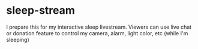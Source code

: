 # sleep-stream
I prepare this for my interactive sleep livestream. Viewers can use live chat or donation feature to control my camera, alarm, light color, etc (while I'm sleeping)
